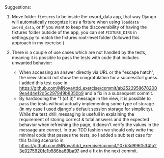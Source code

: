 Suggestions:

1. Move folder `fixtures` to be inside the xword_data app, that way Django will automatically recognize it as a fixture when using `loaddata xword_data`, or ff you want to keep the discoverability of having the fixtures folder outside of the app, you can set `FIXTURE_DIRS` in settings.py to match the fixtures root-level folder (followed this approach in my exercise )

2. There is a couple of use cases which are not handled by the tests, meaning it is possible to pass the tests with code that includes unwanted behavior:
    * When accessing an answer directly via URL or the "escape hatch", the view should not show the congratulation for a successfull guess. I added this test case in https://github.com/MNoya/tdd_exercise/commit/ab25239586782009ea4d4e12d5c297949b8350b9 and a fix in a subsequent commit.
    * By hardcoding the "1 (of 3)" message in the view, it is possible to pass the tests without actually implementing some type of storage (in my case I used django's default session storage for simplicity). While the test_drill_messaging is usefull in explaining the requirement of storing correct & total answers and the expected behavior when refreshing the page, it doesn't verify the values in the message are correct. In true TDD fashion we should only write the minimal code that passes the tests, so I added a sub test case for this failing scenario in https://github.com/MNoya/tdd_exercise/commit/107b3d996f534fa23e0275620fc1b586ba69ba97 and a fix in the next commit.
    